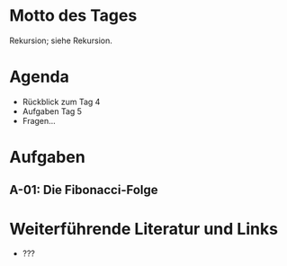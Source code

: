 # Motto des Tages

Rekursion; siehe Rekursion.

# Agenda

- Rückblick zum Tag 4
- Aufgaben Tag 5
- Fragen...

# Aufgaben


## A-01: Die Fibonacci-Folge


# Weiterführende Literatur und Links

- ???
